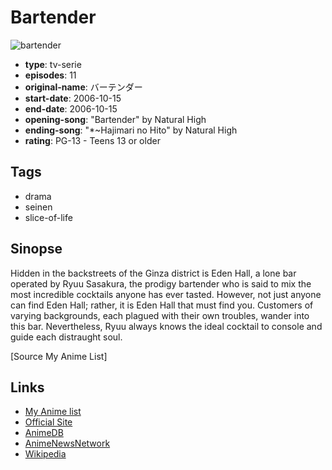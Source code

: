 # Bartender

![bartender](https://cdn.myanimelist.net/images/anime/13/67397.jpg)

-   **type**: tv-serie
-   **episodes**: 11
-   **original-name**: バーテンダー
-   **start-date**: 2006-10-15
-   **end-date**: 2006-10-15
-   **opening-song**: "Bartender" by Natural High
-   **ending-song**: "\*~Hajimari no Hito" by Natural High
-   **rating**: PG-13 - Teens 13 or older

## Tags

-   drama
-   seinen
-   slice-of-life

## Sinopse

Hidden in the backstreets of the Ginza district is Eden Hall, a lone bar operated by Ryuu Sasakura, the prodigy bartender who is said to mix the most incredible cocktails anyone has ever tasted. However, not just anyone can find Eden Hall; rather, it is Eden Hall that must find you. Customers of varying backgrounds, each plagued with their own troubles, wander into this bar. Nevertheless, Ryuu always knows the ideal cocktail to console and guide each distraught soul.

[Source My Anime List]

## Links

-   [My Anime list](https://myanimelist.net/anime/1589/Bartender)
-   [Official Site](http://www.bartender-tv.com/)
-   [AnimeDB](http://anidb.info/perl-bin/animedb.pl?show=anime&aid=4681)
-   [AnimeNewsNetwork](http://www.animenewsnetwork.com/encyclopedia/anime.php?id=6816)
-   [Wikipedia](http://en.wikipedia.org/wiki/Bartender_%28manga%29)
